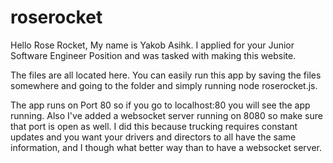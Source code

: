 # roserocket

Hello Rose Rocket, 
My name is Yakob Asihk. I applied for your Junior Software Engineer Position and was tasked with making this website. 

The files are all located here. You can easily run this app by saving the files somewhere and going to the folder and simply running node roserocket.js.

The app runs on Port 80 so if you go to localhost:80 you will see the app running. Also I've added a websocket server running on 8080 so make sure that port is open as well. I did this because trucking requires constant updates and you want your drivers and directors to all have the same information, and I though what better way than to have a websocket server.
